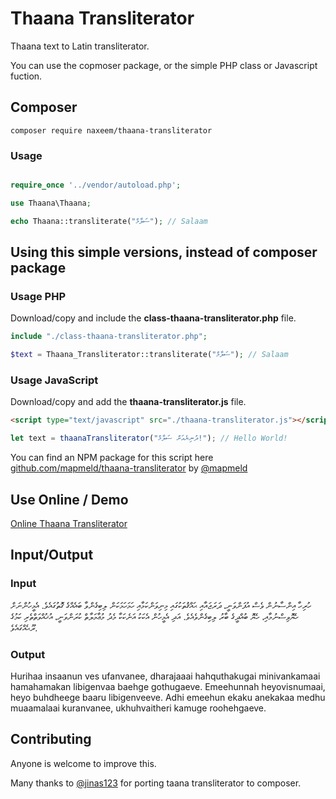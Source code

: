 # Thaana Transliterator

Thaana text to Latin transliterator.

You can use the copmoser package, or the simple PHP class or Javascript fuction.

## Composer

```bash/shell
composer require naxeem/thaana-transliterator
```

### Usage

```php

require_once '../vendor/autoload.php';

use Thaana\Thaana;

echo Thaana::transliterate("ސަލާމް"); // Salaam

```

## Using this simple versions, instead of composer package

### Usage PHP

Download/copy and include the **class-thaana-transliterator.php** file.

```php
include "./class-thaana-transliterator.php";

$text = Thaana_Transliterator::transliterate("ސަލާމް"); // Salaam
```

### Usage JavaScript

Download/copy and add the **thaana-transliterator.js** file.

```html
<script type="text/javascript" src="./thaana-transliterator.js"></script>
```

```js
let text = thaanaTransliterator("ދުނިޔެއަށް ސަލާމް!"); // Hello World!
```

You can find an NPM package for this script here [github.com/mapmeld/thaana-transliterator](https://github.com/mapmeld/thaana-transliterator) by [@mapmeld](https://github.com/mapmeld)

## Use Online / Demo

[Online Thaana Transliterator](https://www.naxeem.com/lab/thaana-transliterator/)

## Input/Output

### Input

ހުރިހާ އިންސާނުން ވެސް އުފަންވަނީ، ދަރަޖައާއި ޙައްޤުތަކުގައި މިނިވަންކަމާއި ހަމަހަމަކަން ލިބިގެންވާ ބައެއްގެ ގޮތުގައެވެ. އެމީހުންނަށް ހެޔޮވިސްނުމާއި، ހެޔޮ ބުއްދީގެ ބާރު ލިބިގެންވެއެވެ. އަދި އެމީހުން އެކަކު އަނެކަކާ މެދު މުޢާމަލާތް ކުރަންވަނީ، އުޚުއްވަތްތެރި ކަމުގެ ރޫޙެއްގައެވެ.

### Output

Hurihaa insaanun ves ufanvanee, dharajaaai hahquthakugai minivankamaai hamahamakan libigenvaa baehge gothugaeve. Emeehunnah heyovisnumaai, heyo buhdheege baaru libigenveeve. Adhi emeehun ekaku anekakaa medhu muaamalaai kuranvanee, ukhuhvaitheri kamuge roohehgaeve.

## Contributing

Anyone is welcome to improve this.

Many thanks to [@jinas123](https://github.com/jinas123) for porting taana transliterator to composer.